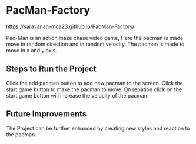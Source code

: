 # PacMan-Factory

 https://saravanan-mca23.github.io/PacMan-Factory/

 Pac-Man is an action maze chase video game, Here the pacman is made move in random direction and in random velocity. The pacman is made to move in x and y axis.
 ## Steps to Run the Project
 Click the add pacman button to add new pacman to the screen. Click the start game button to make the pacman to move. On repation click on the start game button will increase the velocity 
 of the pacman.
 ## Future Improvements
 The Project can be further enhanced by creating new styles and reaction to the pacman.
 
